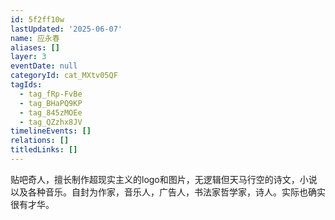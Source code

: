 ```yaml
---
id: 5f2ff10w
lastUpdated: '2025-06-07'
name: 应永春
aliases: []
layer: 3
eventDate: null
categoryId: cat_MXtv05QF
tagIds:
  - tag_fRp-FvBe
  - tag_BHaPQ9KP
  - tag_845zMOEe
  - tag_QZzhx8JV
timelineEvents: []
relations: []
titledLinks: []
---
```

贴吧奇人，擅长制作超现实主义的logo和图片，无逻辑但天马行空的诗文，小说以及各种音乐。自封为作家，音乐人，广告人，书法家哲学家，诗人。实际也确实很有才华。
